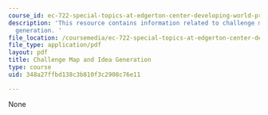 ```yaml
---
course_id: ec-722-special-topics-at-edgerton-center-developing-world-prosthetics-spring-2010
description: 'This resource contains information related to challenge map and idea
  generation. '
file_location: /coursemedia/ec-722-special-topics-at-edgerton-center-developing-world-prosthetics-spring-2010/348a27ffbd138c3b810f3c2908c76e11_MITEC_722S10_challengemap.pdf
file_type: application/pdf
layout: pdf
title: Challenge Map and Idea Generation
type: course
uid: 348a27ffbd138c3b810f3c2908c76e11

---
```

None